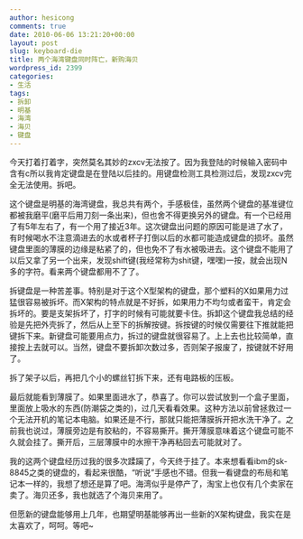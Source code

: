 ```yaml
---
author: hesicong
comments: true
date: 2010-06-06 13:21:20+00:00
layout: post
slug: keyboard-die
title: 两个海湾键盘同时阵亡，新购海贝
wordpress_id: 2399
categories:
- 生活
tags:
- 拆卸
- 明基
- 海湾
- 海贝
- 键盘
---
```


今天打着打着字，突然莫名其妙的zxcv无法按了。因为我登陆的时候输入密码中含有c所以我肯定键盘是在登陆以后挂的。用键盘检测工具检测过后，发现zxcv完全无法使用。拆吧。

这个键盘是明基的海湾键盘，我总共有两个，手感极佳，虽然两个键盘的基准键位都被我磨平(磨平后用刀刻一条出来)，但也舍不得更换另外的键盘。有一个已经用了有5年左右了，有一个用了接近3年。这次键盘出问题的原因可能是进了水了，有时候喝水不注意滴进去的水或者杯子打倒以后的水都可能造成键盘的损坏。虽然键盘里面的薄膜的边缘是粘紧了的，但也免不了有水被吸进去。这个键盘不能用了以后又拿了另一个出来，发现shift键(我经常称为shit键，嘿嘿)一按，就会出现N多的字符。看来两个键盘都用不了了。

拆键盘是一种苦差事。特别是对于这个X型架构的键盘，那个塑料的X如果用力过猛很容易被拆坏。而X架构的特点就是不好拆，如果用力不均匀或者蛮干，肯定会拆坏的。要是支架拆坏了，打字的时候有可能就要卡住。拆卸这个键盘我总结的经验是先把外壳拆了，然后从上至下的拆解按键。拆按键的时候仅需要往下推就能把键拆下来。新键盘可能要用点力，拆过的键盘就很容易了。上上去也比较简单，直接按上去就可以。当然，键盘不要拆卸次数过多，否则架子报废了，按键就不好用了。

拆了架子以后，再把几个小的螺丝钉拆下来，还有电路板的压板。

最后就能看到薄膜了。如果里面进水了，恭喜了。你可以尝试放到一个盒子里面，里面放上吸水的东西(防潮袋之类的)，过几天看看效果。这种方法以前曾拯救过一个无法开机的笔记本电脑。如果还是不行，那就只能把薄膜拆开把水洗干净了。之前我也说过，薄膜旁边是有胶粘的，不容易撕开。撕开薄膜意味着这个键盘可能不久就会挂了。撕开后，三层薄膜中的水擦干净再粘回去可能就对了。

我的这两个键盘经历过我的很多次蹂躏了，今天终于挂了。本来想看看ibm的sk-8845之类的键盘的，看起来很酷，“听说”手感也不错。但我一看键盘的布局和笔记本一样的，我想了想还是算了吧。海湾似乎是停产了，淘宝上也仅有几个卖家在卖了。海贝还多，我也就选了个海贝来用了。

但愿新的键盘能够用上几年，也期望明基能够再出一些新的X架构键盘，我实在是太喜欢了，呵呵。等吧~
